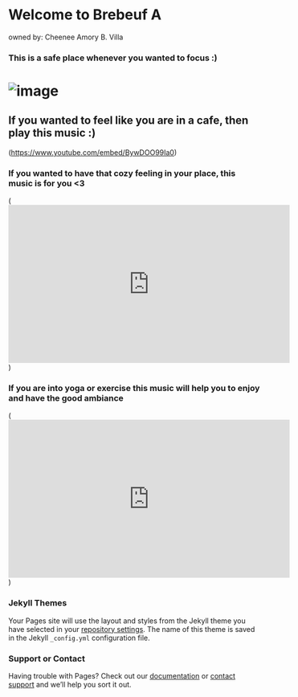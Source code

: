 # Welcome to Brebeuf A
owned by: Cheenee Amory B. Villa


### This is a safe place whenever you wanted to focus :)

# ![image](https://user-images.githubusercontent.com/99943388/159409471-d3887f69-6709-400e-a06d-3222e1006f9c.png)

## If you wanted to feel like you are in a cafe, then play this music :)
(https://www.youtube.com/embed/BywDOO99Ia0)
### If you wanted to have that cozy feeling in your place, this music is for you <3
(<iframe width="560" height="315" src="https://www.youtube.com/embed/h-PfBxoMq_4" title="YouTube video player" frameborder="0" allow="accelerometer; autoplay; clipboard-write; encrypted-media; gyroscope; picture-in-picture" allowfullscreen></iframe>)
### If you are into yoga or exercise this music will help you to enjoy and have the good ambiance 
(<iframe width="560" height="315" src="https://www.youtube.com/embed/H1LIElhBaM8" title="YouTube video player" frameborder="0" allow="accelerometer; autoplay; clipboard-write; encrypted-media; gyroscope; picture-in-picture" allowfullscreen></iframe>)
### Jekyll Themes

Your Pages site will use the layout and styles from the Jekyll theme you have selected in your [repository settings](https://github.com/cheeneevilla/cheeneevilla.github.io/settings/pages). The name of this theme is saved in the Jekyll `_config.yml` configuration file.

### Support or Contact

Having trouble with Pages? Check out our [documentation](https://docs.github.com/categories/github-pages-basics/) or [contact support](https://support.github.com/contact) and we’ll help you sort it out.
